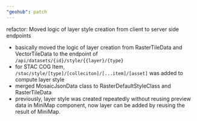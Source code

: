 ```yaml
---
"geohub": patch
---
```


refactor: Moved logic of layer style creation from client to server side endpoints

- basically moved the logic of layer creation from RasterTileData and VectorTileData to the endpoint of `/api/datasets/{id}/style/{{layer}/{type}`
- for STAC COG Item, `/stac/style/[type]/[colleciton]/[...item]/[asset]` was added to compute layer style
- merged MosaicJsonData class to RasterDefaultStyleClass and RasterTileData
- previously, layer style was created repeatedly without reusing preview data in MiniMap component, now layer can be added by reusing the result of MiniMap.

